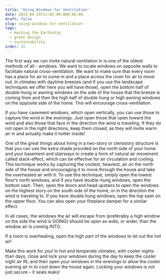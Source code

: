 ```yaml
---
title: 'Using Windows for Ventilation'
date: 2015-04-24T11:02:00.000-06:00
draft: false
slug: using-windows-for-ventilation
tags:
  - Hacking the Earthship
  - great design
  - sustainability
order: 31
---
```




The first way we can invite natural ventilation in is one of the oldest methods of all - windows. We want to locate windows on opposite walls to facilitate natural cross-ventilation. We want to make sure that every room has a place for air to come in and a place across the room for air to move out. In climates with daytime breezes (and if you use the landscape techniques we offer here you will have those), open the bottom half of double-hung or awning windows on the side of the house that the breeze is coming from and then the high half of double hung or high awning windows on the opposite side of the home. This will encourage cross-ventilation.  

If you have casement windows, which open vertically, you can use those to capture the wind in the evenings. Just open those that open toward the wind and also those that face in the direction the wind is traveling. If they do not open in the right directions, keep them closed, as they will invite warm air in and actually make it hotter inside!  

One of the great things about living in a two-story or clerestory structure is that you can use the extra shade provided on the north side of your home and your basement and stairways to create a form of natural air movement called stack-effect, which can be effective for air circulation and cooling. This technique works by capturing the coolest, heaviest, air on the north side of the house and encouraging it to move through the house and take the overheated air with it. To use this technique, simply open the lowest floor’s north windows, and if you have double-hung windows, open the bottom sash. Then, open the doors and head upstairs to open the windows on the highest story on the south side of the home, or in the direction the wind is traveling to. If you have double hung windows, open the top sash on the upper floor. You can also open your fireplace damper for a similar effect.  

In all cases, the windows the air will escape from (preferably a high window on the side the wind is GOING) should be open as wide, or wider, than the window air is coming INTO.  

If a room is overheating, open the high part of the windows to let out the hot air!  

Make this work for you! In hot and temperate climates, with cooler nights than days, close and lock your windows during the day to keep the cooler night air IN, and then open your windows in the evenings to allow the cooler evening air in to cool down the house again. Locking your windows is not just secure – it seals leaks!
